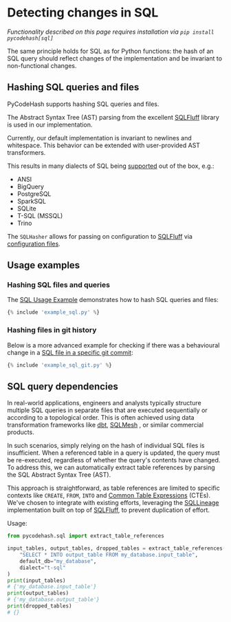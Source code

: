 # Detecting changes in SQL

_Functionality described on this page requires installation via `pip install pycodehash[sql]`_

The same principle holds for SQL as for Python functions: the hash of an SQL query should reflect changes of the implementation and be invariant to non-functional changes.

## Hashing SQL queries and files

PyCodeHash supports hashing SQL queries and files.

The Abstract Syntax Tree (AST) parsing from the excellent [SQLFluff] library is used in our implementation.

Currently, our default implementation is invariant to newlines and whitespace.
This behavior can be extended with user-provided AST transformers.

This results in many dialects of SQL being [supported](https://docs.sqlfluff.com/en/stable/dialects.html) out of the box, e.g.:

- ANSI
- BigQuery
- PostgreSQL
- SparkSQL
- SQLite
- T-SQL (MSSQL)
- Trino

The `SQLHasher` allows for passing on configuration to [SQLFluff] via [configuration files](https://docs.sqlfluff.com/en/stable/configuration.html).

## Usage examples

### Hashing SQL files and queries

The [SQL Usage Example](https://github.com/pycodehash/pycodehash/blob/main/example_sql.py) demonstrates how to hash SQL queries and files:

```python
{% include 'example_sql.py' %}
```

### Hashing files in git history

Below is a more advanced example for checking if there was a behavioural change in a [SQL file in a specific git commit](https://github.com/pycodehash/pycodehash/blob/main/example_sql_git.py):

```python
{% include 'example_sql_git.py' %}
```

## SQL query dependencies

In real-world applications, engineers and analysts typically structure
multiple SQL queries in separate files that are executed sequentially or according to a topological order.
This is often achieved using data transformation frameworks like [dbt],
[SQLMesh] , or similar commercial products.

In such scenarios, simply relying on the hash of individual SQL files is
insufficient. When a referenced table in a query is updated, the query
must be re-executed, regardless of whether the query's contents have
changed. To address this, we can automatically extract table references by
parsing the SQL Abstract Syntax Tree (AST).

This approach is straightforward, as table references are limited to
specific contexts like `CREATE`, `FROM`, `INTO` and [Common Table Expressions]
(CTEs). We've chosen to integrate with existing efforts, leveraging the
[SQLLineage] implementation built on top of [SQLFluff], to prevent duplication
of effort.

Usage:

```python
from pycodehash.sql import extract_table_references

input_tables, output_tables, dropped_tables = extract_table_references(
    "SELECT * INTO output_table FROM my_database.input_table", 
    default_db="my_database", 
    dialect="t-sql"
)
print(input_tables)
# {'my_database.input_table'}
print(output_tables)
# {'my_database.output_table'}
print(dropped_tables)
# {}
```

[dbt]: https://github.com/dbt-labs/dbt-core
[SQLMesh]: https://github.com/TobikoData/sqlmesh
[SQLLineage]: https://github.com/reata/sqllineage
[Common Table Expressions]: https://en.wikipedia.org/wiki/Hierarchical_and_recursive_queries_in_SQL#Common_table_expression
[SQLFluff]: https://docs.sqlfluff.com/en/stable/index.html
